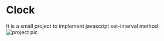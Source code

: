 # Clock
It is a small project to implement javascript set-interval method
![project pic](https://user-images.githubusercontent.com/42846406/133053245-229bf02d-d2ee-41ea-99cd-80e7e364f357.png)
